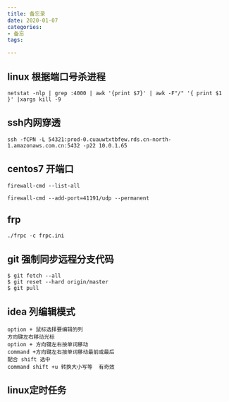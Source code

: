 ```yaml
---
title: 备忘录
date: 2020-01-07
categories:
- 备忘
tags:

---
```


## linux 根据端口号杀进程

```
netstat -nlp | grep :4000 | awk '{print $7}' | awk -F"/" '{ print $1 }' |xargs kill -9

```
<!-- more-->
## ssh内网穿透

```
ssh -fCPN -L 54321:prod-0.cuauwtxtbfew.rds.cn-north-1.amazonaws.com.cn:5432 -p22 10.0.1.65

```

##  centos7 开端口

```
firewall-cmd --list-all

firewall-cmd --add-port=41191/udp --permanent
```

## frp 

```
./frpc -c frpc.ini

```

## git 强制同步远程分支代码
```
$ git fetch --all
$ git reset --hard origin/master 
$ git pull
```

## idea 列编辑模式

```
option + 鼠标选择要编辑的列
方向键左右移动光标
option + 方向键左右按单词移动
command +方向键左右按单词移动最前或最后
配合 shift 选中 
command shift +u 转换大小写等  有奇效

```

## linux定时任务